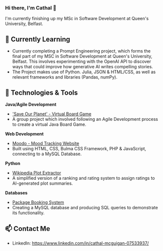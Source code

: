 ### Hi there, I'm Cathal 👋

I'm currently finishing up my MSc in Software Development at Queen's University, Belfast.

## 🌱 Currently Learning

- Currently completing a Prompt Engineering project, which forms the final part of my MSC in Software Development at Queen's University, Belfast. This involves experimenting with the OpenAI API to discover ways that could improve how generative AI writes compelling stories.
- The Project makes use of Python. Julia, JSON & HTML/CSS, as well as relevant frameworks and libraries (Pandas, numPy).

## 🔧 Technologies & Tools

**Java/Agile Development**

- ['Save Our Planet' - Virtual Board Game](https://github.com/cathalmcgit/-Save-Our-Planet-Virtual-Board-Game)
- A group project which involved following an Agile Development process to create a virtual Java Board Game.

**Web Development**

- [Moodo - Mood Tracking Website](https://github.com/cathalmcgit/Moodo---Mood-Tracking-Website)
- Built using HTML, CSS, Bulma CSS Framework, PHP & JavaScript, connecting to a MySQL Database.

**Python**

- [Wikipedia Plot Extractor](https://github.com/cathalmcgit/Wiki-Plot-Extractor)
- A simplified version of a ranking and rating system to assign ratings to AI-generated plot summaries.

**Databases**

- [Package Booking System](https://github.com/cathalmcgit/Package-Holiday-Booking-System)
- Creating a MySQL database and producing SQL queries to demonstrate its functionality.

## 📫 Contact Me

- LinkedIn: https://www.linkedin.com/in/cathal-mcguigan-07533937/
<!--
**cathalmcgit/cathalmcgit** is a ✨ _special_ ✨ repository because its `README.md` (this file) appears on your GitHub profile.

Here are some ideas to get you started:

- 🔭 I’m currently working on ...
- 🌱 I’m currently learning ...
- 👯 I’m looking to collaborate on ...
- 🤔 I’m looking for help with ...
- 💬 Ask me about ...
- 📫 How to reach me: ...
- 😄 Pronouns: ...
- ⚡ Fun fact: ...


## 📊 GitHub Stats

![Your GitHub Stats](https://github-readme-stats.vercel.app/api?username=your-username&show_icons=true&theme=radical)

## ⚡ Fun Fact

[Share a fun or interesting fact about yourself]

## 🏆 GitHub Trophies

[![trophy](https://github-profile-trophy.vercel.app/?username=your-username)](https://github.com/ryo-ma/github-profile-trophy)

## 🚀 Open Source Contributions

[Highlight any notable open-source projects you've contributed to]

Feel free to explore my repositories and connect with me! 😊

-->
